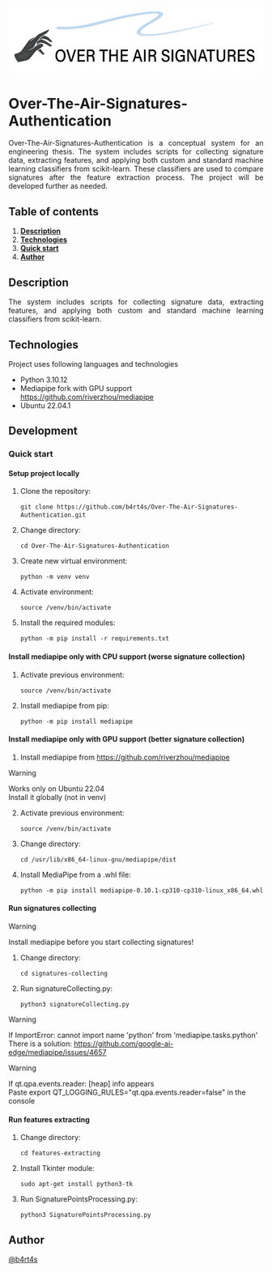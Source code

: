<p align="center">
    <img src="./assets/logo.png">
</p>

# Over-The-Air-Signatures-Authentication

<p align="justify">
Over-The-Air-Signatures-Authentication is a conceptual system for an engineering thesis. The system includes scripts for collecting signature data, extracting features, and applying both custom and standard machine learning classifiers from scikit-learn. These classifiers are used to compare signatures after the feature extraction process. The project will be developed further as needed.
</p>

## Table of contents

1. **[Description](#description)**
2. **[Technologies](#technologies)**
3. **[Quick start](#quick-start)**
4. **[Author](#author)**

## Description

<p align="justify"> 
The system includes scripts for collecting signature data, extracting features, and applying both custom and standard machine learning classifiers from scikit-learn.
</p>

## Technologies

Project uses following languages and technologies
* Python 3.10.12
* Mediapipe fork with GPU support https://github.com/riverzhou/mediapipe
* Ubuntu 22.04.1

## Development
### Quick start
#### Setup project locally

1. Clone the repository:

   ```
   git clone https://github.com/b4rt4s/Over-The-Air-Signatures-Authentication.git
   ```

2. Change directory:

   ```
   cd Over-The-Air-Signatures-Authentication
   ```

3. Create new virtual environment:

   ```
   python -m venv venv
   ```

4. Activate environment:

   ```
   source /venv/bin/activate
   ```

5. Install the required modules:

   ```
   python -m pip install -r requirements.txt
   ```

#### Install mediapipe only with CPU support (worse signature collection)

1. Activate previous environment:

   ```
   source /venv/bin/activate
   ```

2. Install mediapipe from pip:

   ```
   python -m pip install mediapipe
   ```

#### Install mediapipe only with GPU support (better signature collection)

1. Install mediapipe from https://github.com/riverzhou/mediapipe

> [!WARNING]
> Works only on Ubuntu 22.04  
> Install it globally (not in venv)

2. Activate previous environment:

   ```
   source /venv/bin/activate
   ```

3. Change directory:

   ```
   cd /usr/lib/x86_64-linux-gnu/mediapipe/dist
   ```

4. Install MediaPipe from a .whl file:

   ```
   python -m pip install mediapipe-0.10.1-cp310-cp310-linux_x86_64.whl
   ```

#### Run signatures collecting

> [!WARNING]
> Install mediapipe before you start collecting signatures!

1. Change directory:

   ```
   cd signatures-collecting
   ```

2. Run signatureCollecting.py:

   ```
   python3 signatureCollecting.py
   ```

> [!WARNING]
> If ImportError: cannot import name 'python' from 'mediapipe.tasks.python'  
> There is a solution: https://github.com/google-ai-edge/mediapipe/issues/4657

> [!WARNING]
> If qt.qpa.events.reader: [heap] info appears  
> Paste export QT_LOGGING_RULES="qt.qpa.events.reader=false" in the console

#### Run features extracting

1. Change directory:

   ```
   cd features-extracting
   ```

2. Install Tkinter module:

   ```
   sudo apt-get install python3-tk
   ```

3. Run SignaturePointsProcessing.py:

   ```
   python3 SignaturePointsProcessing.py
   ```

## Author

[@b4rt4s](https://github.com/b4rt4s)
